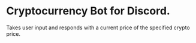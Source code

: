 # Cryptocurrency Bot for Discord.
Takes user input and responds with a current price of the specified crypto price.
